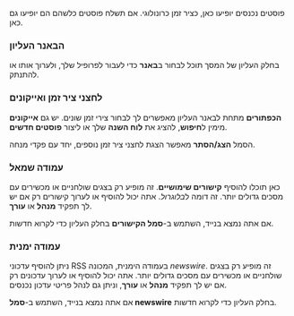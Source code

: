 פוסטים נכנסים יופיעו כאן, כציר זמן כרונולוגי. אם תשלח פוסטים כלשהם הם יופיעו גם כאן.

### הבאנר העליון

בחלק העליון של המסך תוכל לבחור ב**באנר** כדי לעבור לפרופיל שלך, ולערוך אותו או להתנתק.

### לחצני ציר זמן ואייקונים

**הכפתורים** מתחת לבאנר העליון מאפשרים לך לבחור צירי זמן שונים. יש גם **אייקונים** מימין ל**חיפוש**, להציג את **לוח השנה** שלך או ליצור **פוסטים חדשים**.

הסמל **הצג/הסתר** מאפשר הצגת לחצני ציר זמן נוספים, יחד עם פקדי מנחה.

### עמודה שמאל

כאן תוכלו להוסיף **קישורים שימושיים**. זה מופיע רק בצגים שולחניים או מכשירים עם מסכים גדולים יותר. זה דומה ל*בלוגרול*. אתה יכול להוסיף או לערוך קישורים רק אם יש לך תפקיד **מנהל** או **עורך**.

אם אתה נמצא בנייד, השתמש ב-**סמל הקישורים** בחלק העליון כדי לקרוא חדשות.

### עמודה ימנית

ניתן להוסיף עדכוני RSS בעמודה הימנית, המכונה *newswire*. זה מופיע רק בצגים שולחניים או מכשירים עם מסכים גדולים יותר. אתה יכול להוסיף או לערוך עדכונים רק אם יש לך תפקיד **מנהל** או **עורך**, וניתן גם לנהל פריטי עדכון נכנסים.

אם אתה נמצא בנייד, השתמש ב-**סמל newswire** בחלק העליון כדי לקרוא חדשות.
